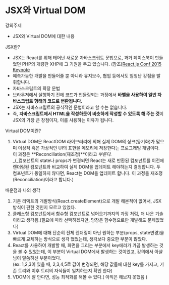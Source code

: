# JSX와 Virtual DOM

강의주제

* JSX와 Virtual DOM에 대한 내용



JSX란?

* JSX는 React를 위해 태어난 새로운 자바스크립트 문법으로, 과거 페이스북이 만들었던 PHP의 개량판 XHP에 그 기원을 두고 있습니다. (참조)[React.js Conf 2015 Keynote](https://www.youtube.com/watch?v=KVZ-P-ZI6W4)
* 예측가능한 개발을 만들어줄 뿐 아니라 유지보수, 협업 등에서도 엄청난 강점을 발휘합니다.
* 자바스크립트의 확장 문법
* 브라우저에서 실행하기 전에 코드가 번들링되는 과정에서 **바벨을 사용하여 일반 자바스크립트 형태의 코드로 변환됩니다.**
* JSX는 자바스크립트의 공식적인 문법이라고 할 수는 없습니다.
* 즉, **자바스크립트에서 HTML을 작성하듯이 비슷하게 작성할 수 있도록 해 주는 것**이 JSX의 가장 큰 장점이자, 이를 사용하는 이유가 됩니다.



Virtual DOM이란?

1. Virtual DOM은 ReactDOM 라이브러리에 의해 실제 DOM의 싱크(동기화)가 맞으며 이상적 혹은 가상적인 UI의 표현을 메모리에 저장한다는 프로그래밍 개념이다. 이 과정은 **Reconciliation(재조정)**이라고 _부른다._\
   _(_컴포넌트의 state나 props가 변경되면 React는 새로 반환된 컴포넌트를 이전에 렌더링된 컴포넌트와 비교하여 실제 DOM을 업데이트 해야하는지 결정합니다. 두 컴포넌트가 동일하지 않다면, React는 DOM을 업데이트 합니다. 이 과정을 재조정(Reconciliation)이라고 합니다.)



배운점과 나의 생각

1. 기존 리액트의 개발방식(React.createElement)으로 개발 해본적이 없어서, JSX방식이 편한 것인지 모르고 있었다.
2. 클래스형 컴포넌트에서 함수형 컴포넌트로 넘어오기까지의 과정 처럼, 더 나은 기술이라고 생각됨.(필요에 따라 선택하겠지만, 당장은 함수형으로만 개발해도 문제없었다)
3. Virtual DOM에 대해 단순히 전체 렌더링이 아닌 원하는 부분(props, state변경)을 빠르게 교체하는 방식으로 생각 했었는데, 생각보다 중요한 부분이 많았다.
4. React를 사용하여 개발할 때, 화면을 그리는 부분에서 key에러가 가끔 발생하는 것을 볼 수 있었는데, 이 부분이 Virtual DOM에서 발생하는 것이었고, 강의에서 아샬님이 말씀하신 부분이었다.\
   (ex: 1,2,3이 있을 때, 2,3,4,5로 값이 변경되면, 해당 값들에 대한 key를 가지고, 기존 트리와 이후 트리의 자식들이 일치하는지 확인 한다)
5. VDOM에 잘 안다면, 성능 최적화를 해볼 수 있다.( 아직은 해보지 못했음 )






